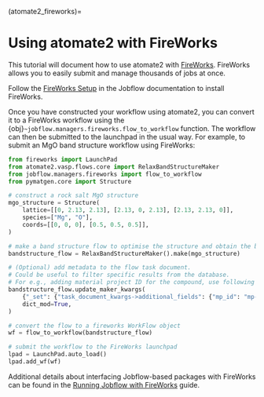 (atomate2_fireworks)=

# Using atomate2 with FireWorks

This tutorial will document how to use atomate2 with [FireWorks][fireworks].
FireWorks allows you to easily submit and manage thousands of jobs at once.

Follow the [FireWorks Setup][fireworks_instructions]
in the Jobflow documentation to install FireWorks.

Once you have constructed your workflow using atomate2, you can convert it to a
FireWorks workflow using the {obj}`~jobflow.managers.fireworks.flow_to_workflow` function.
The workflow can then be submitted to the launchpad in the usual way. For example, to
submit an MgO band structure workflow using FireWorks:

```python
from fireworks import LaunchPad
from atomate2.vasp.flows.core import RelaxBandStructureMaker
from jobflow.managers.fireworks import flow_to_workflow
from pymatgen.core import Structure

# construct a rock salt MgO structure
mgo_structure = Structure(
    lattice=[[0, 2.13, 2.13], [2.13, 0, 2.13], [2.13, 2.13, 0]],
    species=["Mg", "O"],
    coords=[[0, 0, 0], [0.5, 0.5, 0.5]],
)

# make a band structure flow to optimise the structure and obtain the band structure
bandstructure_flow = RelaxBandStructureMaker().make(mgo_structure)

# (Optional) add metadata to the flow task document.
# Could be useful to filter specific results from the database.
# For e.g., adding material project ID for the compound, use following lines
bandstructure_flow.update_maker_kwargs(
    {"_set": {"task_document_kwargs->additional_fields": {"mp_id": "mp-xxx"}}},
    dict_mod=True,
)

# convert the flow to a fireworks WorkFlow object
wf = flow_to_workflow(bandstructure_flow)

# submit the workflow to the FireWorks launchpad
lpad = LaunchPad.auto_load()
lpad.add_wf(wf)
```

Additional details about interfacing Jobflow-based packages with FireWorks can be found in the [Running Jobflow with FireWorks](fw_guide) guide.

[fireworks]: https://materialsproject.github.io/fireworks/
[fireworks_instructions]: https://materialsproject.github.io/jobflow/install_fireworks.html
[fw_guide]: https://materialsproject.github.io/jobflow/tutorials/8-fireworks.html
